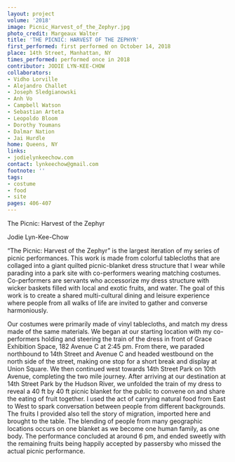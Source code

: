 ```yaml
---
layout: project
volume: '2018'
image: Picnic_Harvest_of_the_Zephyr.jpg
photo_credit: Margeaux Walter
title: 'THE PICNIC: HARVEST OF THE ZEPHYR'
first_performed: first performed on October 14, 2018
place: 14th Street, Manhattan, NY
times_performed: performed once in 2018
contributor: JODIE LYN-KEE-CHOW
collaborators:
- Vidho Lorville
- Alejandro Challet
- Joseph Sledgianowski
- Anh Vo
- Campbell Watson
- Sebastian Arteta
- Leopoldo Bloom
- Dorothy Youmans
- Dalmar Nation
- Jai Hurdle
home: Queens, NY
links:
- jodielynkeechow.com
contact: lynkeechow@gmail.com
footnote: ''
tags:
- costume
- food
- site
pages: 406-407
---
```




The Picnic: Harvest of the Zephyr

Jodie Lyn-Kee-Chow

“The Picnic: Harvest of the Zephyr” is the largest iteration of my series of picnic performances. This work is made from colorful tablecloths that are collaged into a giant quilted picnic-blanket dress structure that I wear while parading into a park site with co-performers wearing matching costumes. Co-performers are servants who accessorize my dress structure with wicker baskets filled with local and exotic fruits, and water. The goal of this work is to create a shared multi-cultural dining and leisure experience where people from all walks of life are invited to gather and converse harmoniously.

Our costumes were primarily made of vinyl tablecloths, and match my dress made of the same materials. We began at our starting location with my co-performers holding and steering the train of the dress in front of Grace Exhibition Space, 182 Avenue C at 2:45 pm. From there, we paraded northbound to 14th Street and Avenue C and headed westbound on the north side of the street, making one stop for a short break and display at Union Square. We then continued west towards 14th Street Park on 10th Avenue, completing the two mile journey. After arriving at our destination at 14th Street Park by the Hudson River, we unfolded the train of my dress to reveal a 40 ft by 40 ft picnic blanket for the public to convene on and share the eating of fruit together. I used the act of carrying natural food from East to West to spark conversation between people from different backgrounds. The fruits I provided also tell the story of migration, imported here and brought to the table. The blending of people from many geographic locations occurs on one blanket as we become one human family, as one body. The performance concluded at around 6 pm, and ended sweetly with the remaining fruits being happily accepted by passersby who missed the actual picnic performance.
